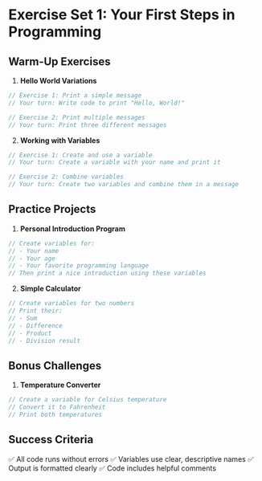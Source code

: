 # Exercise Set 1: Your First Steps in Programming

## Warm-Up Exercises
1. **Hello World Variations**
```javascript
// Exercise 1: Print a simple message
// Your turn: Write code to print "Hello, World!"

// Exercise 2: Print multiple messages
// Your turn: Print three different messages
```

2. **Working with Variables**
```javascript
// Exercise 1: Create and use a variable
// Your turn: Create a variable with your name and print it

// Exercise 2: Combine variables
// Your turn: Create two variables and combine them in a message
```

## Practice Projects
1. **Personal Introduction Program**
```javascript
// Create variables for:
// - Your name
// - Your age
// - Your favorite programming language
// Then print a nice introduction using these variables
```

2. **Simple Calculator**
```javascript
// Create variables for two numbers
// Print their:
// - Sum
// - Difference
// - Product
// - Division result
```

## Bonus Challenges
1. **Temperature Converter**
```javascript
// Create a variable for Celsius temperature
// Convert it to Fahrenheit
// Print both temperatures
```

## Success Criteria
✅ All code runs without errors
✅ Variables use clear, descriptive names
✅ Output is formatted clearly
✅ Code includes helpful comments